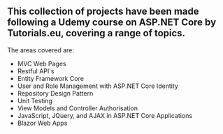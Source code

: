 ## This collection of projects have been made following a Udemy course on ASP.NET Core by Tutorials.eu, covering a range of topics.

The areas covered are:
- MVC Web Pages
- Restful API's
- Entity Framework Core
- User and Role Management with ASP.NET Core Identity
- Repository Design Pattern
- Unit Testing
- View Models and Controller Authorisation
- JavaScript, JQuery, and AJAX in ASP.NET Core Applications
- Blazor Web Apps
